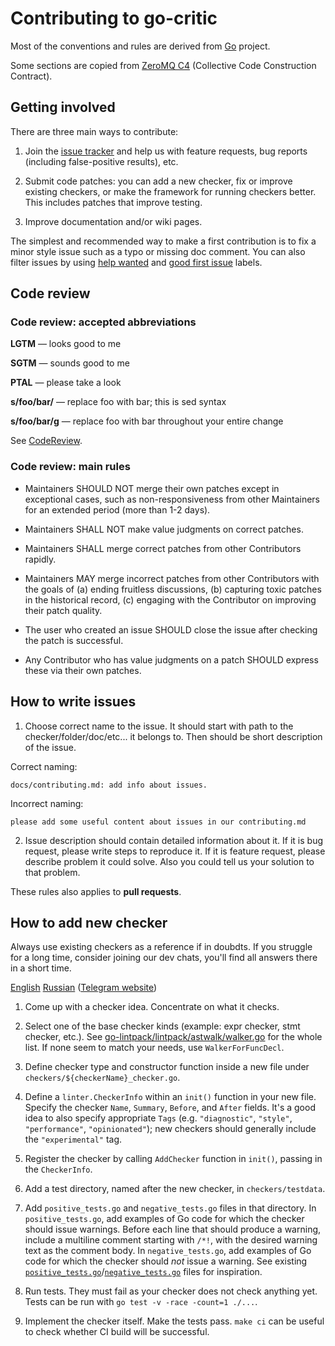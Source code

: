 # Contributing to go-critic

Most of the conventions and rules are derived from [Go](https://github.com/golang/go) project.

Some sections are copied from [ZeroMQ C4](https://rfc.zeromq.org/spec:42/C4/) (Collective Code Construction Contract).

## Getting involved

There are three main ways to contribute:

1. Join the [issue tracker](https://github.com/go-critic/go-critic/issues) and help us with
   feature requests, bug reports (including false-positive results), etc.

2. Submit code patches: you can add a new checker, fix or improve existing checkers,
   or make the framework for running checkers better. This includes patches that improve testing.

3. Improve documentation and/or wiki pages.

The simplest and recommended way to make a first contribution is to fix a minor style issue such as
a typo or missing doc comment. You can also filter issues by using
[help wanted](https://github.com/go-critic/go-critic/issues?q=is%3Aissue+is%3Aopen+label%3A%22help+wanted%22) and
[good first issue](https://github.com/go-critic/go-critic/issues?q=is%3Aissue+is%3Aopen+label%3A%22good+first+issue%22) labels.

## Code review

### Code review: accepted abbreviations

**LGTM** — looks good to me

**SGTM** — sounds good to me

**PTAL** — please take a look

**s/foo/bar/** — replace foo with bar; this is sed syntax

**s/foo/bar/g** — replace foo with bar throughout your entire change

See [CodeReview](https://go.dev/wiki/CodeReview).

### Code review: main rules

- Maintainers SHOULD NOT merge their own patches except in exceptional cases, such as non-responsiveness from other Maintainers for an extended period (more than 1-2 days).

- Maintainers SHALL NOT make value judgments on correct patches.

- Maintainers SHALL merge correct patches from other Contributors rapidly.

- Maintainers MAY merge incorrect patches from other Contributors with the goals of (a) ending fruitless discussions, (b) capturing toxic patches in the historical record, (c) engaging with the Contributor on improving their patch quality.

- The user who created an issue SHOULD close the issue after checking the patch is successful.

- Any Contributor who has value judgments on a patch SHOULD express these via their own patches.

## How to write issues
1. Choose correct name to the issue. It should start with path to the checker/folder/doc/etc... it belongs to. Then should be short description of the issue.

Correct naming: 
```
docs/contributing.md: add info about issues.
```

Incorrect naming: 
```
please add some useful content about issues in our contributing.md
```

2. Issue description should contain detailed information about it. If it is bug request, please write steps to reproduce it.
If it is feature request, please describe problem it could solve. Also you could tell us your solution to that problem.

These rules also applies to **pull requests**.

## How to add new checker

Always use existing checkers as a reference if in doubdts.
If you struggle for a long time, consider joining our dev chats,
you'll find all answers there in a short time.

[English](https://t.me/go_critic_eng)
[Russian](https://t.me/go_critic_ru) 
([Telegram website](https://telegram.org/))

1. Come up with a checker idea. Concentrate on what it checks.

2. Select one of the base checker kinds (example: expr checker, stmt checker, etc.).
   See [go-lintpack/lintpack/astwalk/walker.go](https://github.com/go-lintpack/lintpack/blob/master/astwalk/walker.go) for the whole list.
   If none seem to match your needs, use `WalkerForFuncDecl`.

3. Define checker type and constructor function inside a new file under `checkers/${checkerName}_checker.go`.

4. Define a `linter.CheckerInfo` within an `init()` function in your new file. Specify the checker `Name`, `Summary`, `Before`, and `After` fields. It's a good idea to also specify appropriate `Tags` (e.g. `"diagnostic"`, `"style"`, `"performance"`, `"opinionated"`); new checkers should generally include the `"experimental"` tag.

5. Register the checker by calling `AddChecker` function in `init()`, passing in the `CheckerInfo`.

6. Add a test directory, named after the new checker, in `checkers/testdata`.

7. Add `positive_tests.go` and `negative_tests.go` files in that directory. In `positive_tests.go`, add examples of Go code for which the checker should issue warnings. Before each line that should produce a warning, include a multiline comment starting with `/*!`, with the desired warning text as the comment body. In `negative_tests.go`, add examples of Go code for which the checker should _not_ issue a warning. See existing [`positive_tests.go`](/checkers/testdata/ifElseChain/positive_tests.go)/[`negative_tests.go`](/checkers/testdata/ifElseChain/negative_tests.go) files for inspiration.

8. Run tests. They must fail as your checker does not check anything yet.
   Tests can be run with `go test -v -race -count=1 ./...`.

9. Implement the checker itself. Make the tests pass.
   `make ci` can be useful to check whether CI build will be successful.
